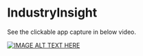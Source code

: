 # IndustryInsight

See the clickable app capture in below video.

[![IMAGE ALT TEXT HERE](https://img.youtube.com/vi/PyZevup9GDo/0.jpg)](https://www.youtube.com/watch?v=PyZevup9GDo)
